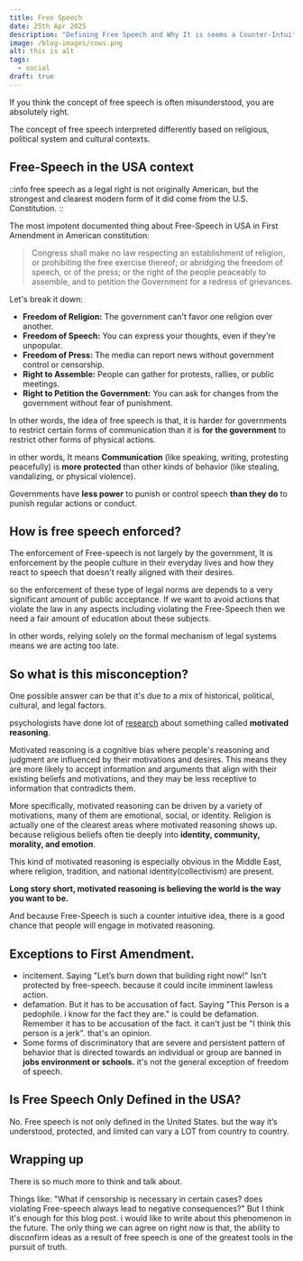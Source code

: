 ```yaml
---
title: Free Speech
date: 25th Apr 2025
description: "Defining Free Speech and Why It is seems a Counter-Intuitive Idea. "
image: /blog-images/cows.png
alt: this is alt
tags:
  - social
draft: true
---
```


If you think the concept of free speech is often misunderstood, you are absolutely right.

The concept of free speech interpreted differently based on religious, political system and cultural contexts.

## Free-Speech in the USA context

::info
free speech as a legal right is not originally American, but the strongest and clearest modern form of it did come from the U.S. Constitution.
::

The most impotent documented thing about Free-Speech in USA in First Amendment in American constitution:

> Congress shall make no law respecting an establishment of religion, or prohibiting the free exercise thereof; or abridging the freedom of speech, or of the press; or the right of the people peaceably to assemble, and to petition the Government for a redress of grievances.

Let's break it down:

- **Freedom of Religion:** The government can't favor one religion over another.
- **Freedom of Speech:** You can express your thoughts, even if they're unpopular.
- **Freedom of Press:** The media can report news without government control or censorship.
- **Right to Assemble:** People can gather for protests, rallies, or public meetings.
- **Right to Petition the Government:** You can ask for changes from the government without fear of punishment.

In other words, the idea of free speech is that, it is harder for governments to restrict certain forms of communication than it is **for the government** to restrict other forms of physical actions.

in other words, It means **Communication** (like speaking, writing, protesting peacefully) is **more protected** than other kinds of behavior (like stealing, vandalizing, or physical violence).

Governments have **less power** to punish or control speech **than they do** to punish regular actions or conduct.

## How is free speech enforced?

The enforcement of Free-speech is not largely by the government, It is enforcement by the people culture in their everyday lives and how they react to speech that doesn't really aligned with their desires.

so the enforcement of these type of legal norms are depends to a very significant amount of public acceptance. If we want to avoid actions that violate the law in any aspects including violating the Free-Speech then we need a fair amount of education about these subjects.

In other words, relying solely on the formal mechanism of legal systems means we are acting too late.

## So what is this misconception?

One possible answer can be that it's due to a mix of historical, political, cultural, and legal factors.

psychologists have done lot of [research](https://www.psychologytoday.com/us/basics/motivated-reasoning) about something called **motivated reasoning**.

Motivated reasoning is a cognitive bias where people's reasoning and judgment are influenced by their motivations and desires. This means they are more likely to accept information and arguments that align with their existing beliefs and motivations, and they may be less receptive to information that contradicts them.

More specifically, motivated reasoning can be driven by a variety of motivations, many of them are emotional, social, or identity. Religion is actually one of the clearest areas where motivated reasoning shows up. because religious beliefs often tie deeply into **identity, community, morality, and emotion**.

This kind of motivated reasoning is especially obvious in the Middle East, where religion, tradition, and national identity(collectivism) are present.

**Long story short, motivated reasoning is believing the world is the way you want to be.**

And because Free-Speech is such a counter intuitive idea, there is a good chance that people will engage in motivated reasoning.

## Exceptions to First Amendment.

- incitement. Saying "Let’s burn down that building right now!" Isn't protected by free-speech. because it could incite imminent lawless action.
- defamation. But it has to be accusation of fact. Saying "This Person is a pedophile. i know for the fact they are." is could be defamation. Remember it has to be accusation of the fact. it can't just be "I think this person is a jerk". that's an opinion.
- Some forms of discriminatory that are severe and persistent pattern of behavior that is directed towards an individual or group are banned in **jobs environment or schools.** it's not the general exception of freedom of speech.

## Is Free Speech Only Defined in the USA?

No. Free speech is not only defined in the United States. but the way it’s understood, protected, and limited can vary a LOT from country to country.

## Wrapping up

There is so much more to think and talk about.

Things like: "What if censorship is necessary in certain cases? does violating Free-speech always lead to negative consequences?" But I think it's enough for this blog post. i would like to write about this phenomenon in the future. The only thing we can agree on right now is that, the ability to disconfirm ideas as a result of free speech is one of the greatest tools in the pursuit of truth.
